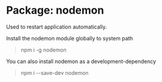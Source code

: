 # Package: nodemon 
Used to restart application automatically.

Install the nodemon module globally to system path
> npm i -g nodemon

You can also install nodemon as a development-dependency
> npm i --save-dev nodemon
